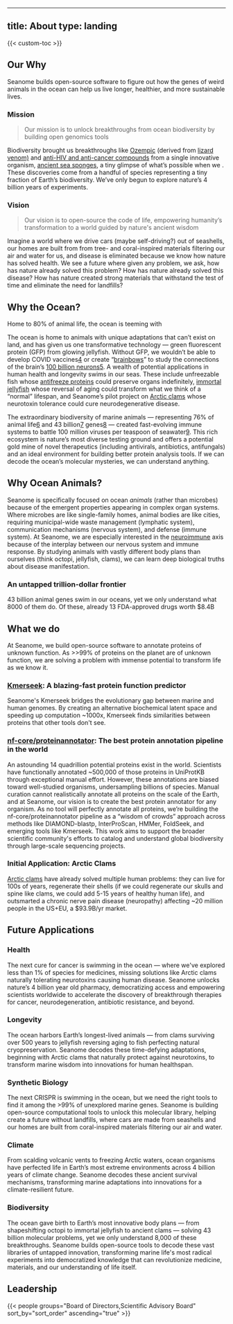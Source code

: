 
---
title: About
type: landing
---

{{< custom-toc >}}


## Our Why

Seanome builds open-source software to figure out how the genes of weird animals in the ocean can help us live longer, healthier, and more sustainable lives. 

### Mission

> Our mission is to unlock breakthroughs from ocean biodiversity by building open genomics tools


Biodiversity brought us breakthroughs like [Ozempic](https://en.wikipedia.org/wiki/Semaglutide) (derived from [lizard venom)](https://medicine.uq.edu.au/article/2024/04/rise-ozempic-how-surprise-discoveries-and-lizard-venom-led-new-class-weight-loss-drugs) and [anti-HIV and anti-cancer compounds](https://ocean.si.edu/ocean-life/invertebrates/sea-sponge-hiv-medicine) from a single innovative organism, [ancient sea sponges](https://en.wikipedia.org/wiki/Tectitethya_crypta), a tiny glimpse of what’s possible when we . These discoveries come from a handful of species representing a tiny fraction of Earth’s biodiversity. We’ve only begun to explore nature’s 4 billion years of experiments.

### Vision

> Our vision is to open-source the code of life, empowering humanity’s transformation to a world guided by nature's ancient wisdom

Imagine a world where we drive cars (maybe self-driving?) out of seashells, our homes are built from from tree- and coral-inspired materials filtering our air and water for us, and disease is eliminated because we know how nature has solved health. We see a future where given any problem, we ask, how has nature already solved this problem? How has nature already solved this disease? How has nature created strong materials that withstand the test of time and eliminate the need for landfills?

## Why the Ocean?

Home to 80% of animal life, the ocean is teeming with 

The ocean is home to animals with unique adaptations that can’t exist on land, and has given us one transformative technology — green fluorescent protein (GFP) from glowing jellyfish. Without GFP, we wouldn’t be able to develop COVID vaccines[4](https://blog.seanome.org/p/empower-the-forgotten-99-of-life#footnote-4-158383565) or create “[brainbows](https://en.wikipedia.org/wiki/Brainbow)” to study the connections of the brain’s [100 billion neurons](https://www.notion.so/7-Rob-K-Podcast-Appearance-1a82dc4932b880929a1fc4c8a7fea77f?pvs=21)[5](https://blog.seanome.org/p/empower-the-forgotten-99-of-life#footnote-5-158383565). A wealth of potential applications in human health and longevity swims in our seas. These include unfreezable fish whose [antifreeze proteins](https://en.wikipedia.org/wiki/Antifreeze_protein) could preserve organs indefinitely, [immortal jellyfish](https://en.wikipedia.org/wiki/Turritopsis_dohrnii) whose reversal of aging could transform what we think of a “normal” lifespan, and Seanome’s pilot project on [Arctic clams](https://blog.seanome.org/p/curing-diseases-with-arctic-clams) whose neurotoxin tolerance could cure neurodegenerative disease.

The extraordinary biodiversity of marine animals — representing 76% of animal life[6](https://blog.seanome.org/p/empower-the-forgotten-99-of-life#footnote-6-158383565) and 43 billion[7](https://blog.seanome.org/p/empower-the-forgotten-99-of-life#footnote-7-158383565) genes[8](https://blog.seanome.org/p/empower-the-forgotten-99-of-life#footnote-8-158383565) — created fast-evolving immune systems to battle 100 million viruses per teaspoon of seawater[9](https://blog.seanome.org/p/empower-the-forgotten-99-of-life#footnote-9-158383565). This rich ecosystem is nature’s most diverse testing ground and offers a potential gold mine of novel therapeutics (including antivirals, antibiotics, antifungals) and an ideal environment for building better protein analysis tools. If we can decode the ocean’s molecular mysteries, we can understand anything.

## Why Ocean Animals?

Seanome is specifically focused on ocean *animals* (rather than microbes) because of the emergent properties appearing in complex organ systems. Where microbes are like single-family homes, animal bodies are like cities, requiring municipal-wide waste management (lymphatic system), communication mechanisms (nervous system), and defense (immune system). At Seanome, we are especially interested in the [neuroimmune](https://en.wikipedia.org/wiki/Neuroimmune_system) axis because of the interplay between our nervous system and immune response. By studying animals with vastly different body plans than ourselves (think octopi, jellyfish, clams), we can learn deep biological truths about disease manifestation.

### An untapped trillion-dollar frontier

43 billion animal genes swim in our oceans, yet we only understand what 8000 of them do. Of these, already 13 FDA-approved drugs worth $8.4B

## What we do

At Seanome, we build open-source software to annotate proteins of unknown function. As >>99% of proteins on the planet are of unknown function, we are solving a problem with immense potential to transform life as we know it.

### [Kmerseek](https://github.com/seanome/kmerseek/): A blazing-fast protein function predictor

Seanome's Kmerseek bridges the evolutionary gap between marine and human genomes. By creating an alternative biochemical latent space and speeding up computation ~1000x, Kmerseek finds similarities between proteins that other tools don't see.

### [nf-core/proteinannotator](https://github.com/nf-core/proteinannotator): The best protein annotation pipeline in the world

An astounding 14 quadrillion potential proteins exist in the world. Scientists have functionally annotated ~500,000 of those proteins in UniProtKB through exceptional manual effort. However, these annotations are biased toward well-studied organisms, undersampling billions of species. Manual curation cannot realistically annotate all proteins on the scale of the Earth, and at Seanome, our vision is to create the best protein annotator for any organism. As no tool will perfectly annotate all proteins, we’re building the nf-core/proteinannotator pipeline as a “wisdom of crowds” approach across methods like DIAMOND-blastp, InterProScan, HMMer, FoldSeek, and emerging tools like Kmerseek. This work aims to support the broader scientific community's efforts to catalog and understand global biodiversity through large-scale sequencing projects.

### Initial Application: Arctic Clams

[Arctic clams](https://blog.seanome.org/p/curing-diseases-with-arctic-clams) have already solved multiple human problems: they can live for 100s of years, regenerate their shells (if we could regenerate our skulls and spine like clams, we could add 5-15 years of healthy human life), and outsmarted a chronic nerve pain disease (neuropathy) affecting ~20 million people in the US+EU, a $93.9B/yr market.

## Future Applications

### Health

The next cure for cancer is swimming in the ocean — where we've explored less than 1% of species for medicines, missing solutions like Arctic clams naturally tolerating neurotoxins causing human disease. Seanome unlocks nature’s 4 billion year old pharmacy, democratizing access and empowering scientists worldwide to accelerate the discovery of breakthrough therapies for cancer, neurodegeneration, antibiotic resistance, and beyond.

### Longevity

The ocean harbors Earth’s longest-lived animals — from clams surviving over 500 years to jellyfish reversing aging to fish perfecting natural cryopreservation. Seanome decodes these time-defying adaptations, beginning with Arctic clams that naturally protect against neurotoxins, to transform marine wisdom into innovations for human healthspan.

### Synthetic Biology

The next CRISPR is swimming in the ocean, but we need the right tools to find it among the >99% of unexplored marine genes. Seanome is building open-source computational tools to unlock this molecular library, helping create a future without landfills, where cars are made from seashells and our homes are built from coral-inspired materials filtering our air and water.

### Climate

From scalding volcanic vents to freezing Arctic waters, ocean organisms have perfected life in Earth’s most extreme environments across 4 billion years of climate change. Seanome decodes these ancient survival mechanisms, transforming marine adaptations into innovations for a climate-resilient future.

### Biodiversity

The ocean gave birth to Earth’s most innovative body plans — from shapeshifting octopi to immortal jellyfish to ancient clams — solving 43 billion molecular problems, yet we only understand 8,000 of these breakthroughs. Seanome builds open-source tools to decode these vast libraries of untapped innovation, transforming marine life's most radical experiments into democratized knowledge that can revolutionize medicine, materials, and our understanding of life itself.

## Leadership

{{< people groups="Board of Directors,Scientific Advisory Board" sort_by="sort_order" ascending="true" >}}
